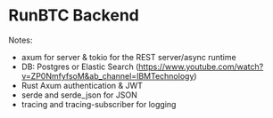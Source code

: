 # RunBTC Backend

Notes:
- axum for server & tokio for the  REST server/async runtime
- DB: Postgres or Elastic Search (https://www.youtube.com/watch?v=ZP0NmfyfsoM&ab_channel=IBMTechnology)
- Rust Axum authentication & JWT
- serde and serde_json for JSON
- tracing and tracing-subscriber for logging
